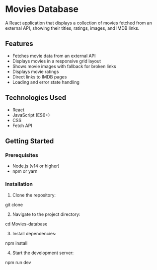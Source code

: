 # Movies Database

A React application that displays a collection of movies fetched from an external API, showing their titles, ratings, images, and IMDB links.

## Features

- Fetches movie data from an external API
- Displays movies in a responsive grid layout
- Shows movie images with fallback for broken links
- Displays movie ratings
- Direct links to IMDB pages
- Loading and error state handling

## Technologies Used

- React
- JavaScript (ES6+)
- CSS
- Fetch API

## Getting Started

### Prerequisites

- Node.js (v14 or higher)
- npm or yarn

### Installation

1. Clone the repository: 

git clone

2. Navigate to the project directory:

cd Movies-database

3. Install dependencies:

npm install

4. Start the development server:

npm run dev